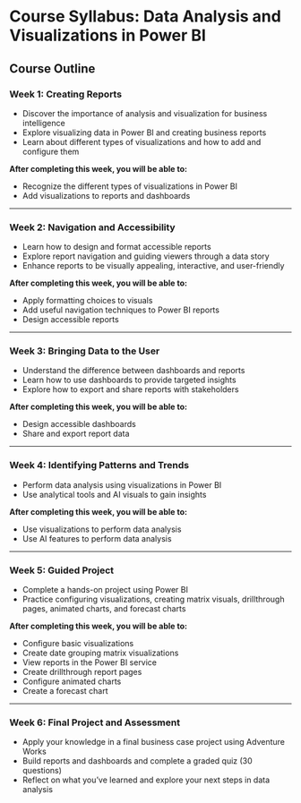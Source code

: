 # Course Syllabus: Data Analysis and Visualizations in Power BI

## Course Outline

### Week 1: Creating Reports

* Discover the importance of analysis and visualization for business intelligence
* Explore visualizing data in Power BI and creating business reports
* Learn about different types of visualizations and how to add and configure them

**After completing this week, you will be able to:**

* Recognize the different types of visualizations in Power BI
* Add visualizations to reports and dashboards

---

### Week 2: Navigation and Accessibility

* Learn how to design and format accessible reports
* Explore report navigation and guiding viewers through a data story
* Enhance reports to be visually appealing, interactive, and user-friendly

**After completing this week, you will be able to:**

* Apply formatting choices to visuals
* Add useful navigation techniques to Power BI reports
* Design accessible reports

---

### Week 3: Bringing Data to the User

* Understand the difference between dashboards and reports
* Learn how to use dashboards to provide targeted insights
* Explore how to export and share reports with stakeholders

**After completing this week, you will be able to:**

* Design accessible dashboards
* Share and export report data

---

### Week 4: Identifying Patterns and Trends

* Perform data analysis using visualizations in Power BI
* Use analytical tools and AI visuals to gain insights

**After completing this week, you will be able to:**

* Use visualizations to perform data analysis
* Use AI features to perform data analysis

---

### Week 5: Guided Project

* Complete a hands-on project using Power BI
* Practice configuring visualizations, creating matrix visuals, drillthrough pages, animated charts, and forecast charts

**After completing this week, you will be able to:**

* Configure basic visualizations
* Create date grouping matrix visualizations
* View reports in the Power BI service
* Create drillthrough report pages
* Configure animated charts
* Create a forecast chart

---

### Week 6: Final Project and Assessment

* Apply your knowledge in a final business case project using Adventure Works
* Build reports and dashboards and complete a graded quiz (30 questions)
* Reflect on what you’ve learned and explore your next steps in data analysis

